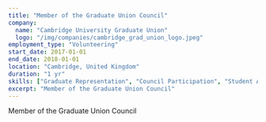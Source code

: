 ```yaml
---
title: "Member of the Graduate Union Council"
company:
  name: "Cambridge University Graduate Union"
  logo: "/img/companies/cambridge_grad_union_logo.jpeg"
employment_type: "Volunteering"
start_date: 2017-01-01
end_date: 2018-01-01
location: "Cambridge, United Kingdom"
duration: "1 yr"
skills: ["Graduate Representation", "Council Participation", "Student Advocacy", "Policy Development"]
excerpt: "Member of the Graduate Union Council"
---
```


Member of the Graduate Union Council